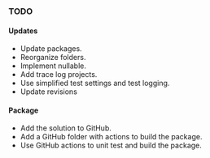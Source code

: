 ### TODO

#### Updates

* Update packages.
* Reorganize folders. 
* Implement nullable. 
* Add trace log projects. 
* Use simplified test settings and test logging.
* Update revisions

#### Package

* Add the solution to GitHub.
* Add a GitHub folder with actions to build the package.
* Use GitHub actions to unit test and build the package.
